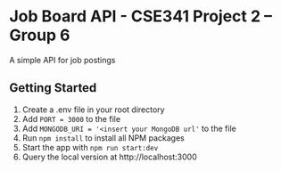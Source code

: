 # Job Board API - CSE341 Project 2 – Group 6
A simple API for job postings

## Getting Started
1. Create a .env file in your root directory
2. Add `PORT = 3000` to the file
3. Add `MONGODB_URI = '<insert your MongoDB url'` to the file
4. Run `npm install` to install all NPM packages
5. Start the app with `npm run start:dev`
6. Query the local version at http://localhost:3000